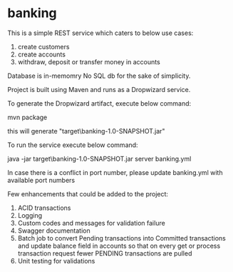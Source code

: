 # banking 
This is a simple REST service which caters to below use cases:
1. create customers
2. create accounts
3. withdraw, deposit or transfer money in accounts

Database is in-memomry No SQL db for the sake of simplicity.

Project is built using Maven and runs as a Dropwizard service.

To generate the Dropwizard artifact, execute below command:

mvn package

this will generate "target\banking-1.0-SNAPSHOT.jar"

To run the service execute below command:

java -jar target\banking-1.0-SNAPSHOT.jar server banking.yml

In case there is a conflict in port number, please update banking.yml with available port numbers

Few enhancements that could be added to the project:
1. ACID transactions
2. Logging
3. Custom codes and messages for validation failure
4. Swagger documentation
5. Batch job to convert Pending transactions into Committed transactions and update balance field in accounts so that on every get or process transaction request fewer PENDING transactions are pulled
6. Unit testing for validations
